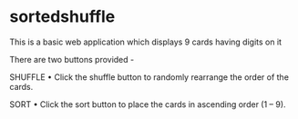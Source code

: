 # sortedshuffle
This is a basic web application which displays 9 cards having digits on it 

There are two buttons provided - 

SHUFFLE
    • Click the shuffle button to randomly
        rearrange the order of the cards.

SORT
    • Click the sort button to place the
        cards in ascending order (1 – 9).

